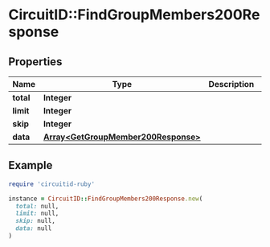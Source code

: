# CircuitID::FindGroupMembers200Response

## Properties

| Name | Type | Description | Notes |
| ---- | ---- | ----------- | ----- |
| **total** | **Integer** |  |  |
| **limit** | **Integer** |  |  |
| **skip** | **Integer** |  |  |
| **data** | [**Array&lt;GetGroupMember200Response&gt;**](GetGroupMember200Response.md) |  |  |

## Example

```ruby
require 'circuitid-ruby'

instance = CircuitID::FindGroupMembers200Response.new(
  total: null,
  limit: null,
  skip: null,
  data: null
)
```

